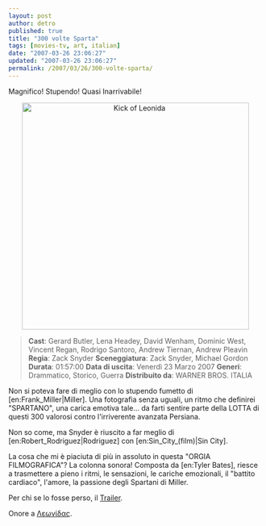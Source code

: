 ```yaml
---
layout: post
author: detro
published: true
title: "300 volte Sparta"
tags: [movies-tv, art, italian]
date: "2007-03-26 23:06:27"
updated: "2007-03-26 23:06:27"
permalink: /2007/03/26/300-volte-sparta/
---
```


Magnifico! Stupendo! Quasi Inarrivabile!

<div align="center"><img src="http://upload.wikimedia.org/wikipedia/en/f/ff/This.Is.Sparta_GN.to.film.jpg" alt="Kick of Leonida" width="450" /></div>

<blockquote>
<strong>Cast</strong>: Gerard Butler, Lena Headey, David Wenham, Dominic West, Vincent Regan, Rodrigo Santoro, Andrew Tiernan, Andrew Pleavin
<strong>Regia</strong>: Zack Snyder
<strong>Sceneggiatura</strong>: Zack Snyder, Michael Gordon
<strong>Durata</strong>: 01:57:00
<strong>Data di uscita</strong>: Venerdì 23 Marzo 2007
<strong>Generi</strong>: Drammatico, Storico, Guerra
<strong>Distribuito da</strong>: WARNER BROS. ITALIA
</blockquote>

Non si poteva fare di meglio con lo stupendo fumetto di [en:Frank_Miller|Miller].
Una fotografia senza uguali, un ritmo che definirei "SPARTANO", una carica emotiva tale... da farti sentire parte della LOTTA di questi 300 valorosi contro l'irriverente avanzata Persiana.

Non so come, ma Snyder è riuscito a far meglio di [en:Robert_Rodriguez|Rodriguez] con [en:Sin_City_(film)|Sin City].

La cosa che mi è piaciuta di più in assoluto in questa "ORGIA FILMOGRAFICA"? La colonna sonora! Composta da [en:Tyler Bates], riesce a trasmettere a pieno i ritmi, le sensazioni, le cariche emozionali, il "battito cardiaco", l'amore, la passione degli Spartani di Miller.

Per chi se lo fosse perso, il <a href="http://www.detronizator.org/2007/03/04/video-of-the-day-26/">Trailer</a>.

Onore a <a href="http://it.wikipedia.org/wiki/Leonida%2C_Re_di_Sparta">Λεωνίδας</a>.

